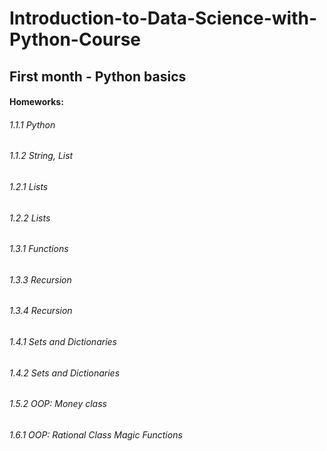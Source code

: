 # Introduction-to-Data-Science-with-Python-Course
## First month - Python basics
  #### Homeworks:
###### 1.1.1 Python
###### 1.1.2 String, List
###### 1.2.1 Lists
###### 1.2.2 Lists
###### 1.3.1 Functions
###### 1.3.3 Recursion
###### 1.3.4 Recursion
###### 1.4.1 Sets and Dictionaries
###### 1.4.2 Sets and Dictionaries
###### 1.5.2 OOP: Money class
###### 1.6.1 OOP: Rational Class Magic Functions